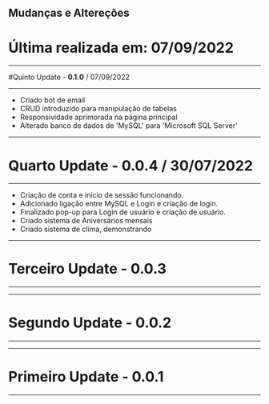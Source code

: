 ## Mudanças e Altereções

# Última realizada em: **07/09/2022**

********************************


#Quinto Update - **0.1.0** / 07/09/2022
____________________________________________

- Criado bot de email
- CRUD introduzido para manipulação de tabelas
- Responsividade aprimorada na página principal
- Alterado banco de dados de 'MySQL' para 'Microsoft SQL Server' 


--------------------------------------------------------------------------------

# Quarto Update - **0.0.4** / 30/07/2022
____________________________________________

- Criação de conta e início de sessão funcionando. 
- Adicionado ligação entre MySQL e Login e criação de login.
- Finalizado pop-up para Login de usuário e criação de usuário.
- Criado sistema de Aniversários mensais
- Criado sistema de clima, demonstrando 


--------------------------------------------------------------------------------

# Terceiro Update - **0.0.3**
____________________________________________

--------------------------------------------------------------------------------

# Segundo Update - **0.0.2**
____________________________________________

--------------------------------------------------------------------------------

# Primeiro Update - **0.0.1**
____________________________________________
